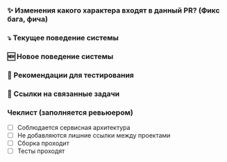 ### ✨ Изменения какого характера входят в данный PR? (Фикс бага, фича)

### ⤵️ Текущее поведение системы

### 🆕 Новое поведение системы

### 🐛 Рекомендации для тестирования

### 📝 Ссылки на связанные задачи

### Чеклист (заполняется ревьюером)
- [ ] Соблюдается сервисная архитектура
- [ ] Не добавляются лишние ссылки между проектами
- [ ] Сборка проходит
- [ ] Тесты проходят